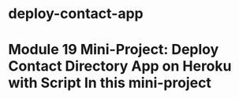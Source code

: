 # deploy-contact-app
# Module 19 Mini-Project: Deploy Contact Directory App on Heroku with Script  In this mini-project
